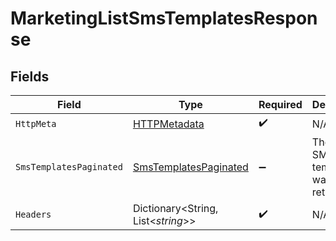 # MarketingListSmsTemplatesResponse


## Fields

| Field                                                                     | Type                                                                      | Required                                                                  | Description                                                               |
| ------------------------------------------------------------------------- | ------------------------------------------------------------------------- | ------------------------------------------------------------------------- | ------------------------------------------------------------------------- |
| `HttpMeta`                                                                | [HTTPMetadata](../../Models/Components/HTTPMetadata.md)                   | :heavy_check_mark:                                                        | N/A                                                                       |
| `SmsTemplatesPaginated`                                                   | [SmsTemplatesPaginated](../../Models/Components/SmsTemplatesPaginated.md) | :heavy_minus_sign:                                                        | The list of SMS templates was retrieved.                                  |
| `Headers`                                                                 | Dictionary<String, List<*string*>>                                        | :heavy_check_mark:                                                        | N/A                                                                       |